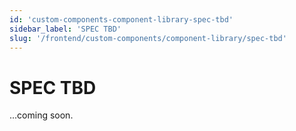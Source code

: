 ```yaml
---
id: 'custom-components-component-library-spec-tbd'
sidebar_label: 'SPEC TBD'
slug: '/frontend/custom-components/component-library/spec-tbd'
---
```


# SPEC TBD

...coming soon.
